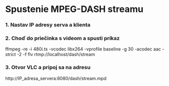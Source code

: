 # Spustenie MPEG-DASH streamu

### 1. Nastav IP adresy serva a klienta

### 2. Choď do priečinka s videom a spusti príkaz

ffmpeg -re -i 480i.ts -vcodec libx264 -vprofile baseline -g 30 -acodec aac -strict -2 -f flv rtmp://localhost/dash/stream

### 3. Otvor VLC a pripoj sa na adresu
  http://IP_adresa_servera:8080/dash/stream.mpd
